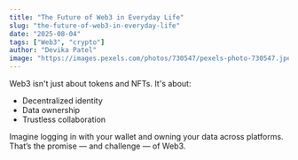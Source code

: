 ```yaml
---
title: "The Future of Web3 in Everyday Life"
slug: "the-future-of-web3-in-everyday-life"
date: "2025-08-04"
tags: ["Web3", "crypto"]
author: "Devika Patel"
image: "https://images.pexels.com/photos/730547/pexels-photo-730547.jpeg"
---
```

Web3 isn't just about tokens and NFTs. It's about:

- Decentralized identity
- Data ownership
- Trustless collaboration

Imagine logging in with your wallet and owning your data across platforms. That’s the promise — and challenge — of Web3.